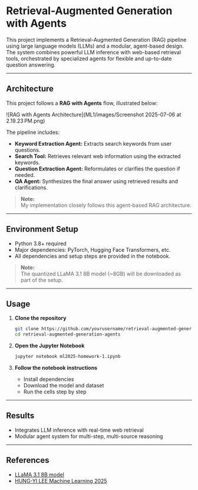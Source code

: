 # Retrieval-Augmented Generation with Agents

This project implements a Retrieval-Augmented Generation (RAG) pipeline using large language models (LLMs) and a modular, agent-based design. The system combines powerful LLM inference with web-based retrieval tools, orchestrated by specialized agents for flexible and up-to-date question answering.

---

## Architecture

This project follows a **RAG with Agents** flow, illustrated below:

![RAG with Agents Architecture](ML1/images/Screenshot 2025-07-06 at 2.19.23 PM.png)

The pipeline includes:
- **Keyword Extraction Agent:** Extracts search keywords from user questions.
- **Search Tool:** Retrieves relevant web information using the extracted keywords.
- **Question Extraction Agent:** Reformulates or clarifies the question if needed.
- **QA Agent:** Synthesizes the final answer using retrieved results and clarifications.

> **Note:**  
> My implementation closely follows this agent-based RAG architecture.

---

## Environment Setup

- Python 3.8+ required
- Major dependencies: PyTorch, Hugging Face Transformers, etc.
- All dependencies and setup steps are provided in the notebook.

> **Note:**  
> The quantized LLaMA 3.1 8B model (~8GB) will be downloaded as part of the setup.

---

## Usage

1. **Clone the repository**
    ```bash
    git clone https://github.com/yourusername/retrieval-augmented-generation-agents.git
    cd retrieval-augmented-generation-agents
    ```

2. **Open the Jupyter Notebook**
    ```bash
    jupyter notebook ml2025-homework-1.ipynb
    ```

3. **Follow the notebook instructions**  
   - Install dependencies  
   - Download the model and dataset  
   - Run the cells step by step

---

## Results

- Integrates LLM inference with real-time web retrieval
- Modular agent system for multi-step, multi-source reasoning

---

## References

- [LLaMA 3.1 8B model](https://github.com/meta-llama/llama)
- [HUNG-YI LEE Machine Learning 2025](https://speech.ee.ntu.edu.tw/~hylee/ml/2025-spring.php)


